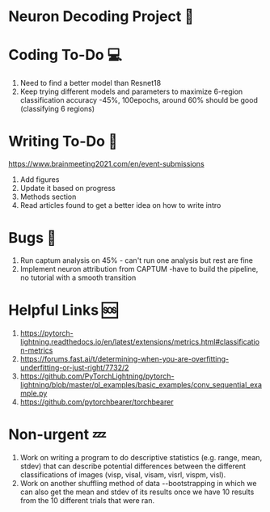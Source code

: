 # Neuron Decoding Project 🧠

# Coding To-Do 💻
1. Need to find a better model than Resnet18
2. Keep trying different models and parameters to maximize 6-region classification accuracy -45%, 100epochs, around 60% should be good (classifying 6 regions)

# Writing To-Do 📓
https://www.brainmeeting2021.com/en/event-submissions
1. Add figures
2. Update it based on progress
3. Methods section
4. Read articles found to get a better idea on how to write intro

# Bugs 🦋
1.  Run captum analysis on 45% - can't run one analysis but rest are fine
2.  Implement neuron attribution from CAPTUM -have to build the pipeline, no tutorial with a smooth transition

# Helpful Links 🆘
1. https://pytorch-lightning.readthedocs.io/en/latest/extensions/metrics.html#classification-metrics
2. https://forums.fast.ai/t/determining-when-you-are-overfitting-underfitting-or-just-right/7732/2
3. https://github.com/PyTorchLightning/pytorch-lightning/blob/master/pl_examples/basic_examples/conv_sequential_example.py
4. https://github.com/pytorchbearer/torchbearer

# Non-urgent 💤
1. Work on writing a program to do descriptive statistics (e.g. range, mean, stdev) that can describe potential differences between the different classifications of images (visp, visal, visam, visrl, vispm, visl).
2. Work on another shuffling method of data --bootstrapping in which we can also get the mean and stdev of its results once we have 10 results from the 10 different trials that were ran.
